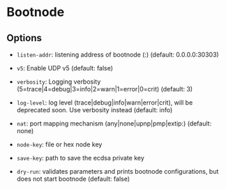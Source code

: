 # Bootnode

## Options

- ```listen-addr```: listening address of bootnode (<ip>:<port>) (default: 0.0.0.0:30303)

- ```v5```: Enable UDP v5 (default: false)

- ```verbosity```: Logging verbosity (5=trace|4=debug|3=info|2=warn|1=error|0=crit) (default: 3)

- ```log-level```: log level (trace|debug|info|warn|error|crit), will be deprecated soon. Use verbosity instead (default: info)

- ```nat```: port mapping mechanism (any|none|upnp|pmp|extip:<IP>) (default: none)

- ```node-key```: file or hex node key

- ```save-key```: path to save the ecdsa private key

- ```dry-run```: validates parameters and prints bootnode configurations, but does not start bootnode (default: false)